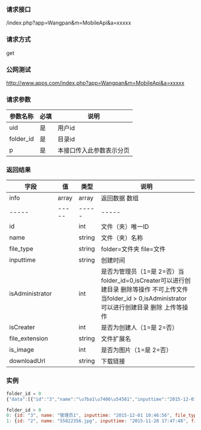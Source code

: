 ### **请求接口**
/index.php?app=Wangpan&m=MobileApi&a=xxxxx

### **请求方式**
get

### **公网测试**
http://www.apps.com/index.php?app=Wangpan&m=MobileApi&a=xxxxx

### **请求参数**

| 参数名称  |必填|     说明      |
|------|-----|------|
| uid  |  是 |   用户id   |
| folder_id     | 是 |   目录id   |
| p | 是 |   本接口传入此参数表示分页 |

### **返回结果**
|字段       |值             |类型    |说明           |
| --------- |--------      |--------|--------       |
|info       |array         |array  |返回数据 数组    |
|-----      |-----         |-----  |-----           |
|id         |              |int    |文件（夹）唯一ID  |
|name       |              |string |文件（夹）名称   |
|file_type  |              |string |folder=文件夹 file=文件   |
|inputtime  |              |string |创建时间   |
|isAdministrator  |        |int    |是否为管理员（1=是 2=否）当folder_id=0,isCreater可以进行创建目录 删除等操作 不可上传文件 当folder_id > 0,isAdministrator可以进行创建目录 删除 上传等操作   |
|isCreater  |              |int    |是否为创建人（1=是 2=否）   |
|file_extension|           |string |文件扩展名|
|is_image   |              |int    |是否为图片（1=是 2=否）|
|downloadUrl|              |string |下载链接|
### 实例

``` javascript
folder_id = 0
{"data":[{"id":"3","name":"\u7ba1\u7406\u54581","inputtime":"2015-12-01 10:46:56","file_type":"folder"},{"id":"2","name":"55822356.jpg","inputtime":"2015-11-28 17:47:48","file_type":"file","is_image":"1","file_extension":"jpg"}],"info":"{\"isCreater\":0,\"isAdministartor\":1}","status":"success"}

folder_id > 0
0: {id: "3", name: "管理员1", inputtime: "2015-12-01 10:46:56", file_type: "folder"}
1: {id: "2", name: "55822356.jpg", inputtime: "2015-11-28 17:47:48", file_type: "file", is_image: "1", name: "55822356.jpg"}